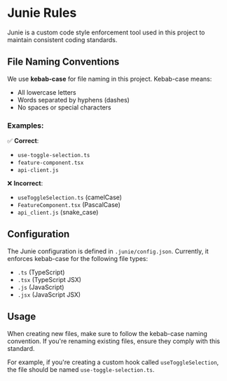 # Junie Rules

Junie is a custom code style enforcement tool used in this project to maintain consistent coding standards.

## File Naming Conventions

We use **kebab-case** for file naming in this project. Kebab-case means:
- All lowercase letters
- Words separated by hyphens (dashes)
- No spaces or special characters

### Examples:

✅ **Correct**:
- `use-toggle-selection.ts`
- `feature-component.tsx`
- `api-client.js`

❌ **Incorrect**:
- `useToggleSelection.ts` (camelCase)
- `FeatureComponent.tsx` (PascalCase)
- `api_client.js` (snake_case)

## Configuration

The Junie configuration is defined in `.junie/config.json`. Currently, it enforces kebab-case for the following file types:
- `.ts` (TypeScript)
- `.tsx` (TypeScript JSX)
- `.js` (JavaScript)
- `.jsx` (JavaScript JSX)

## Usage

When creating new files, make sure to follow the kebab-case naming convention. If you're renaming existing files, ensure they comply with this standard.

For example, if you're creating a custom hook called `useToggleSelection`, the file should be named `use-toggle-selection.ts`.